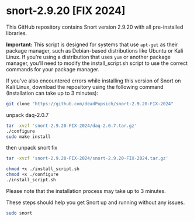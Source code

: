 # snort-2.9.20 [FIX 2024]
This GitHub repository contains Snort version 2.9.20 with all pre-installed libraries.

**Important:** This script is designed for systems that use `apt-get` as their package manager, such as Debian-based distributions like Ubuntu or Kali Linux. If you’re using a distribution that uses `yum` or another package manager, you’ll need to modify the install_script.sh script to use the correct commands for your package manager.

If you've also encountered errors while installing this version of Snort on Kali Linux, download the repository using the following command (Installation can take up to 3 minutes):

```bash
git clone "https://github.com/deadPupsich/snort-2.9.20-FIX-2024"
```
unpack daq-2.0.7
```bash
tar -xvzf 'snort-2.9.20-FIX-2024/daq-2.0.7.tar.gz'
./configure
sudo make install
```
then unpack snort fix
```bash
tar -xvzf 'snort-2.9.20-FIX-2024/snort-2.9.20-FIX-2024.tar.gz'
```
```bash
chmod +x ./install_script.sh
chmod +x ./configure
./install_script.sh
```
Please note that the installation process may take up to 3 minutes.

These steps should help you get Snort up and running without any issues.

```bash
sudo snort
```

